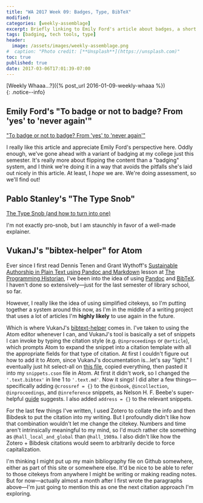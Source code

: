 ```yaml
---
title: "WA 2017 Week 09: Badges, Type, BibTeX" 
modified:
categories: [weekly-assemblage]
excerpt: Briefly linking to Emily Ford's article about badges, a short reference about using type on the web, and getting going with a bibliography tool.
tags: [badging, tech tools, type]
header:
  image: /assets/images/weekly-assemblage.png
#  caption: "Photo credit: [**Unsplash**](https://unsplash.com)"
toc: true
published: true
date: 2017-03-06T17:01:39-07:00
---
```

  
[Weekly Whaaa…?]({% post_url 2016-01-09-weekly-whaaa %})  
{: .notice--info}  

## Emily Ford's "To badge or not to badge? From 'yes' to 'never again'"  

["To badge or not to badge? From 'yes' to 'never again'"](http://crln.acrl.org/content/78/1/20.full)  

I really like this article and appreciate Emily Ford's perspective here. Oddly enough, we've gone ahead with a variant of badging at my college just this semester. It's really more about flipping the content than a "badging" system, and I think we're doing it in a way that avoids the pitfalls she's laid out nicely in this article. At least, I _hope_ we are. We're doing assessment, so we'll find out!  

## Pablo Stanley's "The Type Snob"  

[The Type Snob (and how to turn into one)](https://thedesignteam.io/the-type-snob-f221969a884b#.or8g97bg6)  

I'm not exactly pro-snob, but I am staunchly in favor of a well-made explainer.  

## VukanJ's "bibtex-helper" for Atom  

Ever since I first read Dennis Tenen and Grant Wythoff's [Sustainable Authorship in Plain Text using Pandoc and Markdown](http://programminghistorian.org/lessons/sustainable-authorship-in-plain-text-using-pandoc-and-markdown) lesson at [The Programming Historian](http://programminghistorian.org), I've been into the idea of using [Pandoc](http://pandoc.org/index.html) and [BibTeX](http://www.bibtex.org). I haven't done so extensively—just for the last semester of library school, so far.  

However, I really like the idea of using simplified citekeys, so I'm putting together a system around this now, as I'm in the middle of a writing project that uses a lot of articles I'm **highly likely** to use again in the future.  

Which is where VukanJ's [bibtext-helper](https://github.com/VukanJ/bibtex-helper) comes in. I've taken to using the Atom editor whenever I can, and VukanJ's tool is basically a set of snippets I can invoke by typing the citation style (e.g. `@inproceedings` or `@article`), which prompts Atom to expand the snippet into a citation template with all the appropriate fields for that type of citation. At first I couldn't figure out how to add it to Atom, since VukanJ's documentation is…let's say "light." I eventually just hit select-all on [this file](https://github.com/VukanJ/bibtex-helper/blob/master/snippets/bibtex-snippets.cson), copied everything, then pasted it into my `snippets.cson` file in Atom. At first it didn't work, so I changed the `'.text.bibtex'` in line 1 to `'.text.md'`. Now it sings! I did alter a few things—specifically adding `@crossref = {}` to the `@inbook`, `@incollection`, `@inproceedings`, and `@inreference` snippets, as Nelson H. F. Beebe's super-helpful [guide](http://ftp.math.utah.edu/pub/bibnet/bibtex-info.html#crossref) suggests. I also added `address = {}` to the relevant snippets.  

For the last few things I've written, I used Zotero to collate the info and then Bibdesk to put the citation into my writing. But I profoundly didn't like how that combination wouldn't let me change the citekey. Numbers and time aren't intrinsically meaningful to my mind, so I'd much rather cite something as `@hall_local_and_global` than `@hall_1989a`. I also didn't like how the Zotero + Bibdesk citations would seem to arbitrarily decide to force capitalization.  

I'm thinking I might put up my main bibliography file on Github somewhere, either as part of this site or somewhere else. It'd be nice to be able to refer to those citekeys from anywhere I might be writing or making reading notes. But for now—actually almost a month after I first wrote the paragraphs above—I'm just going to mention this as one the next citation approach I'm exploring.  